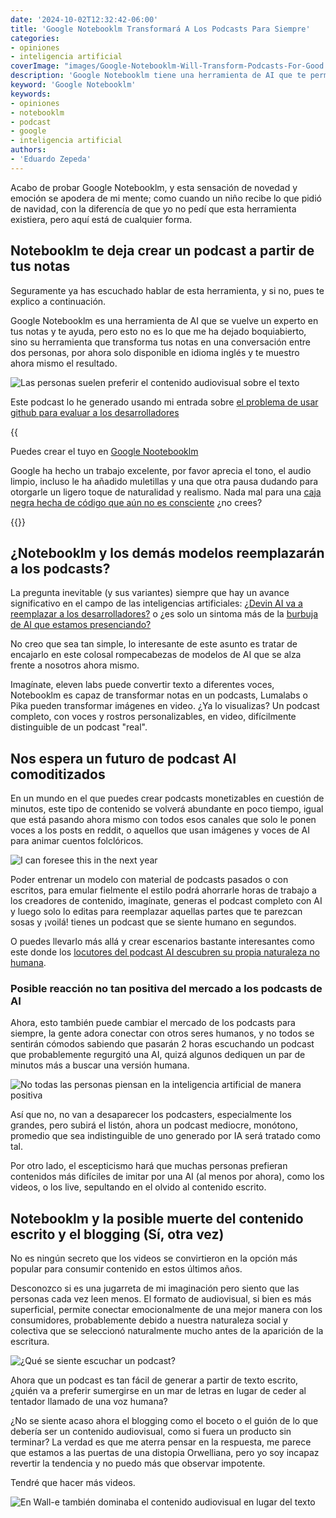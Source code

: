 ```yaml
---
date: '2024-10-02T12:32:42-06:00'
title: 'Google Notebooklm Transformará A Los Podcasts Para Siempre'
categories:
- opiniones
- inteligencia artificial
coverImage: "images/Google-Notebooklm-Will-Transform-Podcasts-For-Good.jpg"
description: 'Google Notebooklm tiene una herramienta de AI que te permite convertir tus notas en un podcast bastante realista, en cuestión de segundos y con el potencial de usarse en conjunción con otras herramientas de AI'
keyword: 'Google Notebooklm'
keywords:
- opiniones
- notebooklm
- podcast
- google
- inteligencia artificial
authors:
- 'Eduardo Zepeda'
---
```


Acabo de probar Google Notebooklm, y esta sensación de novedad y emoción se apodera de mi mente; como cuando un niño recibe lo que pidió de navidad, con la diferencía de que yo no pedí que esta herramienta existiera, pero aquí está de cualquier forma.

## Notebooklm te deja crear un podcast a partir de tus notas

Seguramente ya has escuchado hablar de esta herramienta, y si no, pues te explico a continuación. 

Google Notebooklm es una herramienta de AI que se vuelve un experto en tus notas y te ayuda, pero esto no es lo que me ha dejado boquiabierto, sino su herramienta que transforma tus notas en una conversación entre dos personas, por ahora solo disponible en idioma inglés y te muestro ahora mismo el resultado.

![Las personas suelen preferir el contenido audiovisual sobre el texto](images/podcast-meme-5-minutes.jpg "Las personas suelen preferir el contenido audiovisual sobre el texto")

Este podcast lo he generado usando mi entrada sobre [el problema de usar github para evaluar a los desarrolladores](/es/no-uses-github-para-evaluar-a-los-desarrolladores/)

{{<audio src="https://res.cloudinary.com/dwrscezd2/video/upload/v1727844656/Podcast-Github-google-notebooklm_dsnzn8.mp3" caption="Podcast generado mediante google notebooklm">}}

Puedes crear el tuyo en [Google Nootebooklm](https://notebooklm.google/#?)

Google ha hecho un trabajo excelente, por favor aprecia el tono, el audio limpio, incluso le ha añadido muletillas y una que otra pausa dudando para otorgarle un ligero toque de naturalidad y realismo. Nada mal para una [caja negra hecha de código que aún no es consciente](/es/chat-gpt-la-habitacion-china-de-searle-y-la-conciencia/) ¿no crees?

{{<ad>}}

## ¿Notebooklm y los demás modelos reemplazarán a los podcasts?

La pregunta inevitable (y sus variantes) siempre que hay un avance significativo en el campo de las inteligencias artificiales: [¿Devin AI va a reemplazar a los desarrolladores?](/es/devin-ai-el-supuesto-reemplazo-de-los-programadores/) o ¿es solo un sintoma más de la [burbuja de AI que estamos presenciando?](/es/el-auge-y-la-caida-de-la-burbuja-de-ai/)

No creo que sea tan simple, lo interesante de este asunto es tratar de encajarlo en este colosal rompecabezas de modelos de AI que se alza frente a nosotros ahora mismo.

Imagínate, eleven labs puede convertir texto a diferentes voces, Notebooklm es capaz de transformar notas en un podcasts, Lumalabs o Pika pueden transformar imágenes en video. ¿Ya lo visualizas? Un podcast completo, con voces y rostros personalizables, en video, difícilmente distinguible de un podcast "real".

## Nos espera un futuro de podcast AI comoditizados

En un mundo en el que puedes crear podcasts monetizables en cuestión de minutos, este tipo de contenido se volverá abundante en poco tiempo, igual que está pasando ahora mismo con todos esos canales que solo le ponen voces a los posts en reddit, o aquellos que usan imágenes y voces de AI para animar cuentos folclóricos.

![I can foresee this in the next year](https://i.imgflip.com/95scrd.jpg "I can foresee this in the next year")

Poder entrenar un modelo con material de podcasts pasados o con escritos, para emular fielmente el estilo podrá ahorrarle horas de trabajo a los creadores de contenido, imagínate, generas el podcast completo con AI y luego solo lo editas para reemplazar aquellas partes que te parezcan sosas y ¡voilá! tienes un podcast que se siente humano en segundos. 

O puedes llevarlo más allá y crear escenarios bastante interesantes como este donde los [locutores del podcast AI descubren su propia naturaleza no humana](https://www.reddit.com/r/artificial/comments/1frk1gi/notebooklm_podcast_hosts_discover_theyre_ai_not/#?).

### Posible reacción no tan positiva del mercado a los podcasts de AI 

Ahora, esto también puede cambiar el mercado de los podcasts para siempre, la gente adora conectar con otros seres humanos, y no todos se sentirán cómodos sabiendo que pasarán 2 horas escuchando un podcast que probablemente regurgitó una AI, quizá algunos dediquen un par de minutos más a buscar una versión humana.

![No todas las personas piensan en la inteligencia artificial de manera positiva](images/AI-impact-on-society.webp "No todas las personas piensan en la inteligencia artificial de manera positiva")

Así que no, no van a desaparecer los podcasters, especialmente los grandes, pero subirá el listón, ahora un podcast mediocre, monótono, promedio que sea indistinguible de uno generado por IA será tratado como tal.

Por otro lado, el escepticismo hará que muchas personas prefieran contenidos más difíciles de imitar por una AI (al menos por ahora), como los videos, o los live, sepultando en el olvido al contenido escrito.

## Notebooklm y la posible muerte del contenido escrito y el blogging (Sí, otra vez)

No es ningún secreto que los videos se convirtieron en la opción más popular para consumir contenido en estos últimos años. 

Desconozco si es una jugarreta de mi imaginación pero siento que las personas cada vez leen menos. El formato de audiovisual, si bien es más superficial, permite conectar emocionalmente de una mejor manera con los consumidores, probablemente debido a nuestra naturaleza social y colectiva que se seleccionó naturalmente mucho antes de la aparición de la escritura.

![¿Qué se siente escuchar un podcast?](images/what-it-feels-to-listen-to-a-podcast.jpeg "¿Qué se siente escuchar un podcast?")

Ahora que un podcast es tan fácil de generar a partir de texto escrito, ¿quién va a preferir sumergirse en un mar de letras en lugar de ceder al tentador llamado de una voz humana? 

¿No se siente acaso ahora el blogging como el boceto o el guión de lo que debería ser un contenido audiovisual, como si fuera un producto sin terminar? La verdad es que me aterra pensar en la respuesta, me parece que estamos a las puertas de una distopia Orwelliana, pero yo soy incapaz revertir la tendencia y no puedo más que observar impotente.

Tendré que hacer más videos.

![En Wall-e también dominaba el contenido audiovisual en lugar del texto](https://res.cloudinary.com/dwrscezd2/image/upload/v1727849039/kgr8at3ytm29xohusw5x.avif "En Wall-e también dominaba el contenido audiovisual en lugar del texto")





